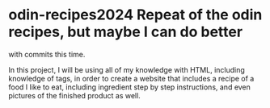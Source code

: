# odin-recipes2024 Repeat of the odin recipes, but maybe I can do better
with commits this time.

In this project, I will be using all of my knowledge with HTML,
including knowledge of tags, in order to create a website that
includes a recipe of a food I like to eat, including ingredient
step by step instructions, and even pictures of the finished
product as well.


